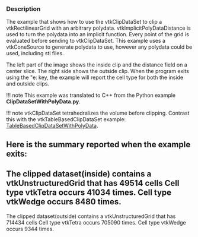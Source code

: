 ### Description

The example that shows how to use the vtkClipDataSet to clip a
vtkRectilinearGrid with an arbitrary
polydata. vtkImplicitPolyDataDistance is used to turn the polydata
into an implicit function. Every point of the grid is evaluated before
sending to vtkClipDataSet. This example uses a vtkConeSource to
generate polydata to use, however any polydata could be used,
including stl files.

The left part of the image shows the inside clip and the distance
field on a center slice. The right side shows the outside clip. When
the program exits using the "e: key, the example will report the cell
type for both the inside and outside clips.

!!! note
    This example was translated to C++ from the Python example **ClipDataSetWithPolyData.py**.

!!! note
    vtkClipDataSet tetrahedralizes the volume before clipping. Contrast this with the vtkTableBasedClipDataSet example: [TableBasedClipDataSetWithPolyData](/Cxx/Meshes/TableBasedClipDataSetWithPolyData).

Here is the summary reported when the example exits:
<samp>
------------------------
The clipped dataset(inside) contains a 
vtkUnstructuredGrid that has 49514 cells
	Cell type vtkTetra occurs 41034 times.
	Cell type vtkWedge occurs 8480 times.
------------------------
The clipped dataset(outside) contains a 
vtkUnstructuredGrid that has 714434 cells
	Cell type vtkTetra occurs 705090 times.
	Cell type vtkWedge occurs 9344 times.
</samp>
